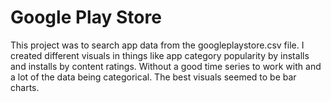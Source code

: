 # Google Play Store

This project was to search app data from the googleplaystore.csv file. I created different visuals in things like 
app category popularity by installs and installs by content ratings. Without a good time series to work with and 
a lot of the data being categorical. The best visuals seemed to be bar charts. 
